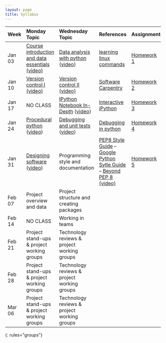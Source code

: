 ```yaml
---
layout: page
title: Syllabus
---
```


| Week  | Monday Topic | Wednesday Topic | References | Assignment |
|:------------|:-------------|:----------------|:-------------------|:-------------|
|Jan 03 |[Course introduction and data essentials](https://drive.google.com/open?id=0B_5opJbPTdCOaTJROC1kdi1xdjg) [(video)](https://uw.hosted.panopto.com/Panopto/Pages/Viewer.aspx?id=8b250715-07ed-45b6-b3b8-cb7872934367)  |[Data analysis with python](https://github.com/UWSEDS/LectureNotes/blob/master/2016-01-06-Python-and-Data/) ([video](https://uw.hosted.panopto.com/Panopto/Pages/Viewer.aspx?id=d380c508-fe15-414f-8ca0-a79a0aeef047))  |[learning linux commands](http://linuxcommand.org/lc3_learning_the_shell.php)| [Homework 1](https://docs.google.com/document/d/1mxF8YyXCk4EPgfQF6xLXAZM1akhQ0WEg-Rp7Sp_BfYI/edit?usp=sharing)|
|Jan 10 | [Version control I](https://drive.google.com/file/d/0B2W0sLi5wYs7Z1F1aFk0SmxxMmc/view?usp=sharing) [(video)](https://uw.hosted.panopto.com/Panopto/Pages/Viewer.aspx?id=02cb6f86-70ff-4f71-a2c1-a0d8c8150fc7)   |[Version control II](https://drive.google.com/file/d/0B2W0sLi5wYs7VzN1cW9VTHNoR28/view?usp=sharing) [(video)](https://uw.hosted.panopto.com/Panopto/Pages/Viewer.aspx?id=6db079c8-f60f-4eb5-a282-18e683669f10) |[Software Carpentry](http://swcarpentry.github.io/git-novice/)| [Homework 2](https://docs.google.com/a/uw.edu/document/d/1FDPZgYsUdGPCc9VyDHTOPnUT73KZSaB0P40SUmExIDQ/edit?usp=sharing)|
|Jan 17 |NO CLASS   |[IPython Notebook In-Depth](https://github.com/UWSEDS/LectureNotes/tree/master/2016-01-20-IPython-Notebook-In-Depth) ([video](https://uw.hosted.panopto.com/Panopto/Pages/Viewer.aspx?id=9b20e4aa-1c37-4ed7-b502-668372f9266e))|[Interactive iPython](http://ipython.readthedocs.org/en/stable/interactive/index.html)|[Homework 3](https://docs.google.com/document/d/1bj4kLgCknOOJ76o8N47ZrFTLmypcSj3292DbZuNVoq4/edit)
|Jan 24 | [Procedural python](https://github.com/UWSEDS/LectureNotes/tree/master/2016-01-25-Procedural-Python) ([video](https://uw.hosted.panopto.com/Panopto/Pages/Viewer.aspx?id=0b388e82-14d2-4c22-ae9a-f6372593f2b4)) |[Debugging and unit tests](https://github.com/UWSEDS/LectureNotes/tree/master/2016-01-27-Debugging-and-Unit-Tests) ([video](https://uw.hosted.panopto.com/Panopto/Pages/Viewer.aspx?id=7334c8e8-e316-4d8b-975a-7153955ff0f7))  | [Debugging in python](https://pythonconquerstheuniverse.wordpress.com/2009/09/10/debugging-in-python/) |[Homework 4](https://docs.google.com/document/d/1kx5ofLXuW8omnIUdMg6jf28h5ORyR7Gir15WgW_AXcQ/edit?usp=sharing)|
|Jan 31 |[Designing software](https://drive.google.com/file/d/0B_5opJbPTdCOek5iUDAxWENYTk0/view?usp=sharing) ([video](https://uw.hosted.panopto.com/Panopto/Pages/Viewer.aspx?id=7546c7ec-83a5-41ba-9049-a83bbb433f19))   |Programming style and documentation  | [PEP8 Style Guide](https://www.python.org/dev/peps/pep-0008/) – [Google Python Sytle Guide](https://google.github.io/styleguide/pyguide.html) – [Beyond PEP 8 (video)](https://www.youtube.com/watch?v=wf-BqAjZb8M) | [Homework 5](https://docs.google.com/document/d/140ZnbzkfUutSDdrk0KgxiMqERuck-hYIJv-9ViUtsQU/edit?usp=sharing)|
|Feb 07 |Project overview and data   |Project structure and creating packages  |||
|Feb 14 |NO CLASS   |Working in teams  |||
|Feb 21 |Project stand-ups & project working groups   |Technology reviews & project working groups  |||
|Feb 28 |Project stand-ups & project working groups   |Technology reviews & project working groups  |||
|Mar 06 |Project stand-ups & project working groups   |Technology reviews & project working groups  |||
{: rules="groups"}
